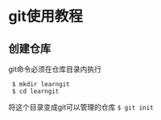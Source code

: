 # git使用教程
## 创建仓库
git命令必须在仓库目录内执行

` $ mkdir learngit`  
` $ cd learngit`

将这个目录变成git可以管理的仓库
`$ git init`
